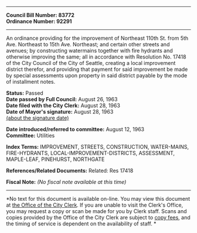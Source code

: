 * * * * *  
  
**Council Bill Number: [](#h0)[](#h2)83772**   
**Ordinance Number: 92291**  
  
* * * * *  
  
An ordinance providing for the improvement of Northeast 110th St. from 5th Ave. Northeast to 15th Ave. Northeast; and certain other streets and avenues; by constructing watermains together with fire hydrants and otherwise improving the same; all in accordance with Resolution No. 17418 of the City Council of the City of Seattle, creating a local improvement district therefor, and providing that payment for said improvement be made by special assessments upon property in said district payable by the mode of installment notes.  
  
**Status:** Passed   
**Date passed by Full Council:** August 26, 1963   
**Date filed with the City Clerk:** August 28, 1963   
**Date of Mayor's signature:** August 28, 1963   
[(about the signature date)](/~public/approvaldate.htm)   
  
  
**Date introduced/referred to committee:** August 12, 1963   
**Committee:** Utilities   
  
**Index Terms:** IMPROVEMENT, STREETS, CONSTRUCTION, WATER-MAINS, FIRE-HYDRANTS, LOCAL-IMPROVEMENT-DISTRICTS, ASSESSMENT, MAPLE-LEAF, PINEHURST, NORTHGATE  
  
**References/Related Documents:** Related: Res 17418  
  
**Fiscal Note:** *(No fiscal note available at this time)*  
  
* * * * *  
  
*No text for this document is available on-line. You may view this document at [the Office of the City Clerk](http://www.seattle.gov/leg/clerk/contactUs.htm). If you are unable to visit the Clerk's Office, you may request a copy or scan be made for you by Clerk staff. Scans and copies provided by the Office of the City Clerk are subject to [copy fees](http://clerk.seattle.gov/~public/clerkfees.htm), and the timing of service is dependent on the availability of staff. *  
  
  
